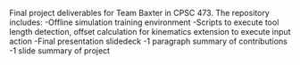 Final project deliverables for Team Baxter in CPSC 473. The repository includes:
-Offline simulation training environment
-Scripts to execute tool length detection, offset calculation for kinematics extension to execute input action
-Final presentation slidedeck
-1 paragraph summary of contributions
-1 slide summary of project
